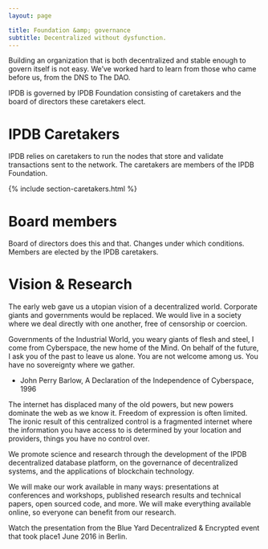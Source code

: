 ```yaml
---
layout: page

title: Foundation &amp; governance
subtitle: Decentralized without dysfunction.
---
```


Building an organization that is both decentralized and stable enough to govern itself is not easy. We’ve worked hard to learn from those who came before us, from the DNS to The DAO.

IPDB is governed by IPDB Foundation consisting of caretakers and the board of directors these caretakers elect.

# IPDB Caretakers

IPDB relies on caretakers to run the nodes that store and validate transactions sent to the network. The caretakers are members of the IPDB Foundation.

{% include section-caretakers.html %}

# Board members

Board of directors does this and that. Changes under which conditions. Members are elected by the IPDB caretakers.

# Vision & Research

The early web gave us a utopian vision of a decentralized world. Corporate giants and governments would be replaced. We would live in a society where we deal directly with one another, free of censorship or coercion.

Governments of the Industrial World, you weary giants of flesh and steel, I come from Cyberspace, the new home of the Mind. On behalf of the future, I ask you of the past to leave us alone. You are not welcome among us. You have no sovereignty where we gather.
- John Perry Barlow, A Declaration of the Independence of Cyberspace, 1996

The internet has displaced many of the old powers, but new powers dominate the web as we know it. Freedom of expression is often limited. The ironic result of this centralized control is a fragmented internet where the information you have access to is determined by your location and providers, things you have no control over.

We promote science and research through the development of the IPDB decentralized database platform, on the governance of decentralized systems, and the applications of blockchain technology.

We will make our work available in many ways: presentations at conferences and workshops, published research results and technical papers, open sourced code, and more. We will make everything available online, so everyone can benefit from our research.

Watch the presentation from the Blue Yard Decentralized & Encrypted event that took place1 June 2016 in Berlin.
